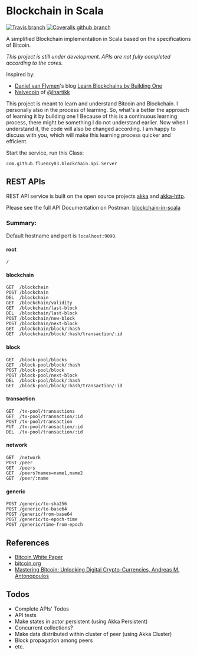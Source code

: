 # Blockchain in Scala

[![Travis branch](https://img.shields.io/travis/fluency03/blockchain-in-scala/master.svg)](https://travis-ci.org/fluency03/blockchain-in-scala)
[![Coveralls github branch](https://img.shields.io/coveralls/github/fluency03/blockchain-in-scala/master.svg)](https://coveralls.io/github/fluency03/blockchain-in-scala)

A simplified Blockchain implementation in Scala based on the specifications of Bitcoin.

*This project is still under development. APIs are not fully completed according to the cores.*

Inspired by:
- [Daniel van Flymen](http://www.dvf.nyc/)'s blog [Learn Blockchains by Building One](https://hackernoon.com/learn-blockchains-by-building-one-117428612f46)
- [Naivecoin](https://github.com/lhartikk/naivecoin) of [@lhartikk](https://github.com/lhartikk)

This project is meant to learn and understand Bitcoin and Blockchain. I personally also in the process of learning. So, what's a better the approach of learning it by building one ! Because of this is a continuous learning process, there might be something I do not understand earlier. Now when I understand it, the code will also be changed according. I am happy to discuss with you, which will make this learning process quicker and efficient.

Start the service, run this Class:

```
com.github.fluency03.blockchain.api.Server
```

## REST APIs

REST API service is built on the open source projects [akka](https://github.com/akka/akka) and [akka-http](https://github.com/akka/akka-http).

Please see the full API Documentation on Postman: [blockchain-in-scala](https://documenter.getpostman.com/view/1231202/blockchain-in-scala/RVu8iTUP)

### Summary:

Default hostname and port is `localhost:9090`.

#### root

```
/
```

#### blockchain

```
GET  /blockchain
POST /blockchain
DEL  /blockchain
GET  /blockchain/validity
GET  /blockchain/last-block
DEL  /blockchain/last-block
POST /blockchain/new-block
POST /blockchain/next-block
GET  /blockchain/block/:hash
GET  /blockchain/block/:hash/transaction/:id
```


#### block

```
GET  /block-pool/blocks
GET  /block-pool/block/:hash
POST /block-pool/block
POST /block-pool/next-block
DEL  /block-pool/block/:hash
GET  /block-pool/block/:hash/transaction/:id
```


#### transaction

```
GET  /tx-pool/transactions
GET  /tx-pool/transaction/:id
POST /tx-pool/transaction
PUT  /tx-pool/transaction/:id
DEL  /tx-pool/transaction/:id
```


#### network

```
GET  /network
POST /peer
GET  /peers
GET  /peers?names=name1,name2
GET  /peer/:name
```


#### generic

```
POST /generic/to-sha256
POST /generic/to-base64
POST /generic/from-base64
POST /generic/to-epoch-time
POST /generic/time-from-epoch
```



## References

- [Bitcoin White Paper](https://bitcoin.org/bitcoin.pdf)
- [bitcoin.org](https://bitcoin.org/en/)
- [Mastering Bitcoin: Unlocking Digital Crypto-Currencies, Andreas M. Antonopoulos](https://bitcoinbook.info/)


## Todos

- Complete APIs' Todos
- API tests
- Make states in actor persistent (using Akka Persistent)
- Concurrent collections?
- Make data distributed within cluster of peer (using Akka Cluster)
- Block propagation among peers
- etc.
